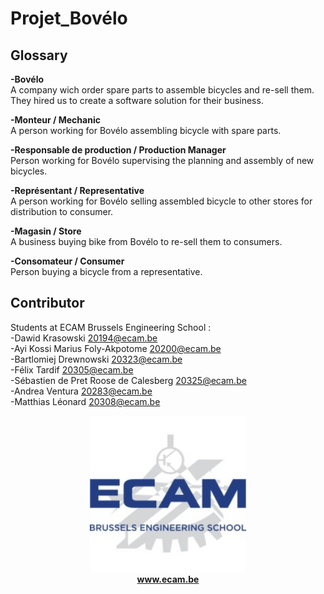 # Projet_Bovélo

## Glossary

**-Bovélo**  
A company wich order spare parts to assemble bicycles and re-sell them. They hired us to create a software solution for their business.

**-Monteur / Mechanic**  
A person working for Bovélo assembling bicycle with spare parts.  

**-Responsable de production / Production Manager**  
Person working for Bovélo supervising the planning and assembly of new bicycles.

**-Représentant / Representative**  
A person working for Bovélo selling assembled bicycle to other stores for distribution to consumer.

**-Magasin / Store**  
A business buying bike from Bovélo to re-sell them to consumers.  

**-Consomateur / Consumer**  
Person buying a bicycle from a representative.  

## Contributor

Students at ECAM Brussels Engineering School :  
-Dawid Krasowski <20194@ecam.be>  
-Ayi Kossi Marius Foly-Akpotome <20200@ecam.be>  
-Bartlomiej Drewnowski <20323@ecam.be>  
-Félix Tardif <20305@ecam.be>  
-Sébastien de Pret Roose de Calesberg <20325@ecam.be>  
-Andrea Ventura <20283@ecam.be>  
-Matthias Léonard <20308@ecam.be>  

<p align="center">  
  <a href="http://www.ecam.be">
    <img src="Images/EcamLogo.jpg" alt="ECAM Brussels Engineering School" width="250">
  </a><br/> 
  <b><a href="https://www.ecam.be">www.ecam.be</a></b>
</p>
